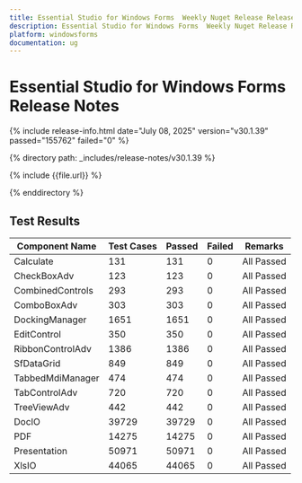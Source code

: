 ```yaml
---
title: Essential Studio for Windows Forms  Weekly Nuget Release Release Notes  
description: Essential Studio for Windows Forms  Weekly Nuget Release Release Notes  
platform: windowsforms
documentation: ug
---
```


# Essential Studio for Windows Forms   Release Notes  

{% include release-info.html date="July 08, 2025"  version="v30.1.39" passed="155762" failed="0" %}

{% directory path: _includes/release-notes/v30.1.39 %}

{% include {{file.url}} %}

{% enddirectory %}

## Test Results

| Component Name | Test Cases | Passed | Failed | Remarks |
|---------------|------------|--------|--------|---------|
| Calculate | 131 | 131 | 0 | All Passed |
| CheckBoxAdv | 123 | 123 | 0 | All Passed |
| CombinedControls | 293 | 293 | 0 | All Passed |
| ComboBoxAdv | 303 | 303 | 0 | All Passed |
| DockingManager | 1651 | 1651 | 0 | All Passed |
| EditControl | 350 | 350 | 0 | All Passed |
| RibbonControlAdv | 1386 | 1386 | 0 | All Passed |
| SfDataGrid | 849 | 849 | 0 | All Passed |
| TabbedMdiManager | 474 | 474 | 0 | All Passed |
| TabControlAdv | 720 | 720 | 0 | All Passed |
| TreeViewAdv | 442 | 442 | 0 | All Passed |
| DocIO | 39729 | 39729 | 0 | All Passed |
| PDF | 14275 | 14275 | 0 | All Passed |
| Presentation | 50971 | 50971 | 0 | All Passed |
| XlsIO | 44065 | 44065 | 0 | All Passed |